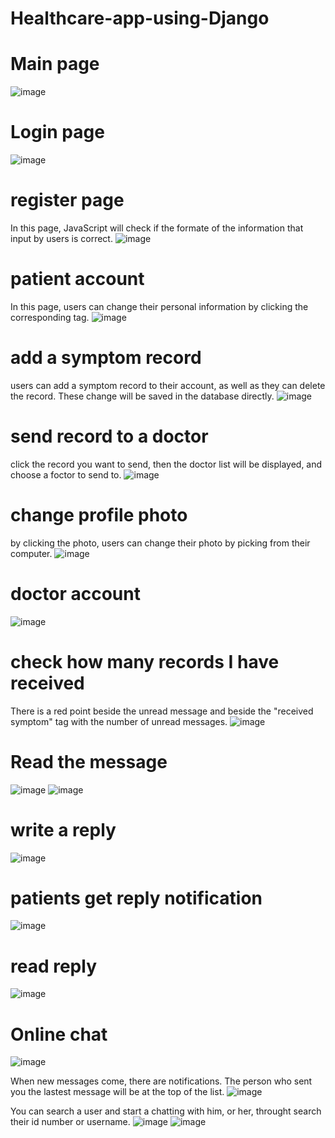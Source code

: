 # Healthcare-app-using-Django
# Main page
![image](https://github.com/jiaxiuli/HealthCare-using-Django/blob/master/IMG/home.png)

# Login page
![image](https://github.com/jiaxiuli/HealthCare-using-Django/blob/master/IMG/login.png)

# register page
In this page, JavaScript will check if the formate of the information that input by users is correct.
![image](https://github.com/jiaxiuli/HealthCare-using-Django/blob/master/IMG/register.png)

# patient account
In this page, users can change their personal information by clicking the corresponding tag.
![image](https://github.com/jiaxiuli/HealthCare-using-Django/blob/master/IMG/patient%20account.png)

# add a symptom record
users can add a symptom record to their account, as well as they can delete the record.
These change will be saved in the database directly.
![image](https://github.com/jiaxiuli/HealthCare-using-Django/blob/master/IMG/add%20record.png)

# send record to a doctor
click the record you want to send, then the doctor list will be displayed, and choose a foctor to send to.
![image](https://github.com/jiaxiuli/HealthCare-using-Django/blob/master/IMG/send.png)

# change profile photo 
by clicking the photo, users can change their photo by picking from their computer.
![image](https://github.com/jiaxiuli/HealthCare-using-Django/blob/master/IMG/change%20photo.png)

# doctor account
![image](https://github.com/jiaxiuli/HealthCare-using-Django/blob/master/IMG/doctor%20account.png)

# check how many records I have received
There is a red point beside the unread message and beside the "received symptom" tag with the number of unread messages.
![image](https://github.com/jiaxiuli/HealthCare-using-Django/blob/master/IMG/message.png)

# Read the message
![image](https://github.com/jiaxiuli/HealthCare-using-Django/blob/master/IMG/read%20message.png)
![image](https://github.com/jiaxiuli/HealthCare-using-Django/blob/master/IMG/read%20message2.png)

# write a reply
![image](https://github.com/jiaxiuli/HealthCare-using-Django/blob/master/IMG/write_reply.png)

# patients get reply notification
![image](https://github.com/jiaxiuli/HealthCare-using-Django/blob/master/IMG/get%20reply.png)

# read reply
![image](https://github.com/jiaxiuli/HealthCare-using-Django/blob/master/IMG/read%20reply.png)

# Online chat
![image](https://github.com/jiaxiuli/HealthCare-using-Django/blob/master/IMG/online-chat.png)

When new messages come, there are notifications. The person who sent you the lastest message will be at the top of the list.
![image](https://github.com/jiaxiuli/HealthCare-using-Django/blob/master/IMG/chat-unread.png)

You can search a user and start a chatting with him, or her, throught search their id number or username.
![image](https://github.com/jiaxiuli/HealthCare-using-Django/blob/master/IMG/search.png)
![image](https://github.com/jiaxiuli/HealthCare-using-Django/blob/master/IMG/search2.png)



